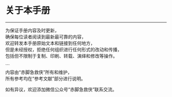 # 关于本手册

---

为保证手册内容及时更新，  
确保每位读者阅读到最新最可靠的内容，  
欢迎转发本手册原始文本和链接到任何地方，  
但是未经授权，拒绝任何组织进行任何形式的改动和传播，  
包括但不限制于复制、印刷、转载、演绎和修改等操作。

\`\`\`  
内容由“赤脚急救侠”所有和维护，  
所有参考均在“参考文献”部分进行说明。

如有异议，欢迎添加微信公众号“赤脚急救侠”联系交流。

